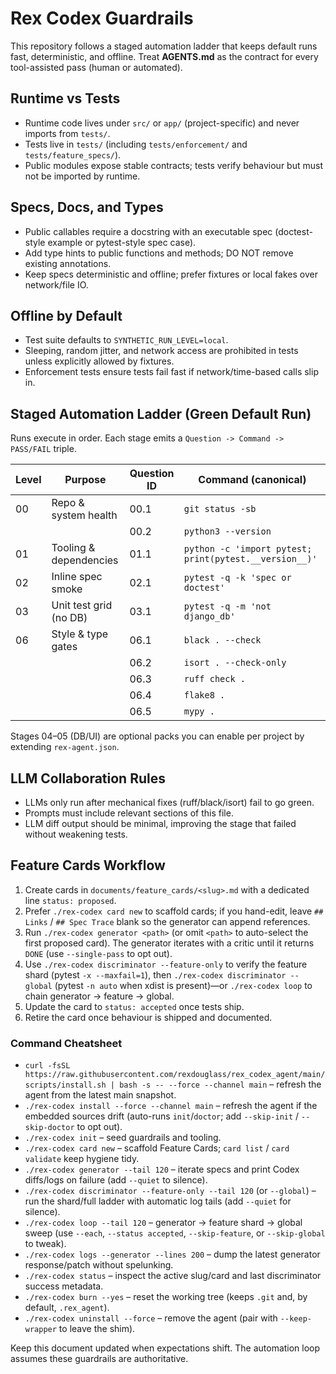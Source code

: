 # Rex Codex Guardrails

This repository follows a staged automation ladder that keeps default runs fast, deterministic, and offline. Treat **AGENTS.md** as the contract for every tool-assisted pass (human or automated).

## Runtime vs Tests
- Runtime code lives under `src/` or `app/` (project-specific) and never imports from `tests/`.
- Tests live in `tests/` (including `tests/enforcement/` and `tests/feature_specs/`).
- Public modules expose stable contracts; tests verify behaviour but must not be imported by runtime.

## Specs, Docs, and Types
- Public callables require a docstring with an executable spec (doctest-style example or pytest-style spec case).
- Add type hints to public functions and methods; DO NOT remove existing annotations.
- Keep specs deterministic and offline; prefer fixtures or local fakes over network/file IO.

## Offline by Default
- Test suite defaults to `SYNTHETIC_RUN_LEVEL=local`.
- Sleeping, random jitter, and network access are prohibited in tests unless explicitly allowed by fixtures.
- Enforcement tests ensure tests fail fast if network/time-based calls slip in.

## Staged Automation Ladder (Green Default Run)
Runs execute in order. Each stage emits a `Question -> Command -> PASS/FAIL` triple.

| Level | Purpose                         | Question ID | Command (canonical)                               |
|-------|---------------------------------|-------------|----------------------------------------------------|
| 00    | Repo & system health            | 00.1        | `git status -sb`                                   |
|       |                                 | 00.2        | `python3 --version`                                |
| 01    | Tooling & dependencies          | 01.1        | `python -c 'import pytest; print(pytest.__version__)'` |
| 02    | Inline spec smoke               | 02.1        | `pytest -q -k 'spec or doctest'`                   |
| 03    | Unit test grid (no DB)          | 03.1        | `pytest -q -m 'not django_db'`                     |
| 06    | Style & type gates               | 06.1        | `black . --check`                                  |
|       |                                 | 06.2        | `isort . --check-only`                             |
|       |                                 | 06.3        | `ruff check .`                                     |
|       |                                 | 06.4        | `flake8 .`                                         |
|       |                                 | 06.5        | `mypy .`                                           |

Stages 04–05 (DB/UI) are optional packs you can enable per project by extending `rex-agent.json`.

## LLM Collaboration Rules
- LLMs only run after mechanical fixes (ruff/black/isort) fail to go green.
- Prompts must include relevant sections of this file.
- LLM diff output should be minimal, improving the stage that failed without weakening tests.

## Feature Cards Workflow
1. Create cards in `documents/feature_cards/<slug>.md` with a dedicated line `status: proposed`.
2. Prefer `./rex-codex card new` to scaffold cards; if you hand-edit, leave `## Links` / `## Spec Trace` blank so the generator can append references.
3. Run `./rex-codex generator <path>` (or omit `<path>` to auto-select the first proposed card). The generator iterates with a critic until it returns `DONE` (use `--single-pass` to opt out).
3. Use `./rex-codex discriminator --feature-only` to verify the feature shard (pytest `-x --maxfail=1`), then `./rex-codex discriminator --global` (pytest `-n auto` when xdist is present)—or `./rex-codex loop` to chain generator → feature → global.
4. Update the card to `status: accepted` once tests ship.
5. Retire the card once behaviour is shipped and documented.

### Command Cheatsheet
- `curl -fsSL https://raw.githubusercontent.com/rexdouglass/rex_codex_agent/main/scripts/install.sh | bash -s -- --force --channel main` – refresh the agent from the latest main snapshot.
- `./rex-codex install --force --channel main` – refresh the agent if the embedded sources drift (auto-runs `init`/`doctor`; add `--skip-init` / `--skip-doctor` to opt out).
- `./rex-codex init` – seed guardrails and tooling.
- `./rex-codex card new` – scaffold Feature Cards; `card list` / `card validate` keep hygiene tidy.
- `./rex-codex generator --tail 120` – iterate specs and print Codex diffs/logs on failure (add `--quiet` to silence).
- `./rex-codex discriminator --feature-only --tail 120` (or `--global`) – run the shard/full ladder with automatic log tails (add `--quiet` for silence).
- `./rex-codex loop --tail 120` – generator → feature shard → global sweep (use `--each`, `--status accepted`, `--skip-feature`, or `--skip-global` to tweak).
- `./rex-codex logs --generator --lines 200` – dump the latest generator response/patch without spelunking.
- `./rex-codex status` – inspect the active slug/card and last discriminator success metadata.
- `./rex-codex burn --yes` – reset the working tree (keeps `.git` and, by default, `.rex_agent`).
- `./rex-codex uninstall --force` – remove the agent (pair with `--keep-wrapper` to leave the shim).

Keep this document updated when expectations shift. The automation loop assumes these guardrails are authoritative.
